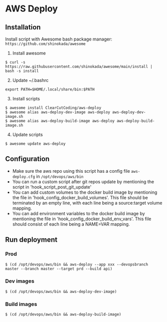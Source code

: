 # AWS Deploy

## Installation

Install script with Awesome bash package manager: `https://github.com/shinokada/awesome`

1. Install awesome
```
$ curl -s https://raw.githubusercontent.com/shinokada/awesome/main/install | bash -s install
```

2. Update ~/.bashrc

```
export PATH=$HOME/.local/share/bin:$PATH
```

3. Install scripts

```
$ awesome install ClearCutCoding/aws-deploy
$ awesome alias aws-deploy-dev-image aws-deploy aws-deploy-dev-image.sh
$ awesome alias aws-deploy-build-image aws-deploy aws-deploy-build-image.sh
```

4. Update scripts

```
$ awesome update aws-deploy
```

## Configuration

- Make sure the aws repo using this script has a config file `aws-deploy.cfg` in `/opt/devops/aws/bin`
- You can run a custom script after git repos update by mentioning the script in 'hook_script_post_git_update'
- You can add custom volumes to the docker build image by mentioning the file in 'hook_config_docker_build_volumes'.  This file should be terminated by an empty line, with each line being a source:target volume mapping.
- You can add environment variables to the docker build image by mentioning the file in 'hook_config_docker_build_env_vars'.  This file should consist of each line being a NAME=VAR mapping.

## Run deployment

### Prod

```
$ (cd /opt/devops/aws/bin && aws-deploy --app xxx --devopsbranch master --branch master --target prd --build api)
```

### Dev images

```
$ (cd /opt/devops/aws/bin && aws-deploy-dev-image)
```

### Build images

```
$ (cd /opt/devops/aws/bin && aws-deploy-build-image)
```
